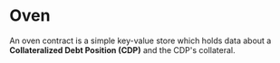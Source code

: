 # Oven

An oven contract is a simple key-value store which holds data about a **Collateralized Debt Position (CDP)** and the CDP's collateral.
